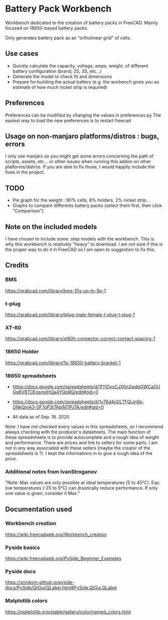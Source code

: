 # Battery Pack Workbench

Workbench dedicated to the creation of battery packs in FreeCAD. Mainly focused on 18650-based battery packs.

Only generates battery pack as an "ortholinear grid" of cells.

## Use cases

- Quickly calculate the capacity, voltage, amps, weight, of different battery configuration (brand, 2S, 3S, etc...)
- Generate the model to check fit and dimensions
- Prepare for building the actual battery (e.g. the worbench gives you an estimate of how much nickel strip is required)

## Preferences

Preferences can be modified by changing the values in preferences.py
The easiest way to load the new preferences is to restart freecad

## Usage on non-manjaro platforms/distros : bugs, errors

I only use manjaro so you might get some errors concerning the path of scripts, assets, etc... or other issues when running this addon on other platforms/distros. If you are able to fix those, I would happily include the fixes in the project.

## TODO

- Pie graph for the weight : 90% cells, 8% holders, 2% nickel strip...
- Graphs to compare differents battery packs (select them first, then click "Comparison")

## Note on the included models

I have chosen to include some .step models with the workbench. This is why this workbench is relatively "heavy" to download. I am not sure if this is the proper way to do it in FreeCAD so I am open to suggestion to fix this.

## Credits

### BMS

<https://grabcad.com/library/bms-10s-up-to-5p-1>

### t-plug

<https://grabcad.com/library/tplug-male-female-t-plug-t-plug-1>

### XT-60

<https://grabcad.com/library/xt60h-connector-correct-contact-spacing-1>

### 18650 Holder

<https://grabcad.com/library/1p-18650-battery-bracket-1>

### 18650 spreadsheets

+ <https://docs.google.com/spreadsheets/d/1fYjDxxCJXfm2wdpGWCaOUGq8V8TOEgsnplHQa4YQpRQ/edit#gid=0>

+ <https://docs.google.com/spreadsheets/d/1v76d4nDLTFQiJnSk-DNkQmA3-0F7qP3t7AbiN11PJ7A/edit#gid=0>

+ All data as of Sep. 18. 2020

Note: I have not checked every values in this spreadsheets, so I recommend always checking with the producer's datasheets. The main function of these spreadsheets is to provide autocomplete and a rough idea of weight and performance. There are prices and link to sellers for some parts. I am not in any way associated with these sellers (maybe the creator of the spreadsheets is ?). I kept the informations in to give a rough idea of the price.

### Additional notes from IvanStroganov

"Note: Max values are only possible at ideal temperatures (5 to 45°C). Esp. low temperatures (-20 to 5°C) can drastically reduce performance. If only one value is given, consider it Max."

## Documentation used

### Workbench creation

<https://wiki.freecadweb.org/Workbench_creation>

### Pyside basics

<https://wiki.freecadweb.org/PySide_Beginner_Examples>

### Pyside docs

<https://srinikom.github.io/pyside-docs/PySide/QtGui/QLabel.html#PySide.QtGui.QLabel>


### Matplotlib colors

<https://matplotlib.org/stable/gallery/color/named_colors.html>